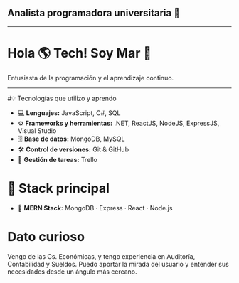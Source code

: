## Analista programadora universitaria 🚀
---
# Hola 🌎 Tech! Soy Mar 👋

Entusiasta de la programación y el aprendizaje continuo.

---
#💡 Tecnologías que utilizo y aprendo

- 💻 **Lenguajes:** JavaScript, C#, SQL
- ⚙️ **Frameworks y herramientas:** .NET, ReactJS, NodeJS, ExpressJS, Visual Studio
- 🗄️ **Base de datos:** MongoDB, MySQL
- 🛠️ **Control de versiones:** Git & GitHub
- 🧠 **Gestión de tareas:** Trello

# 🔧 Stack principal

- 🧩 **MERN Stack:** MongoDB · Express · React · Node.js

# Dato curioso
Vengo de las Cs. Económicas, y tengo experiencia en Auditoría, Contabilidad y Sueldos.
Puedo aportar la mirada del usuario y entender sus necesidades desde un ángulo más cercano.
<!--
**marJobse/marJobse** is a ✨ _special_ ✨ repository because its `README.md` (this file) appears on your GitHub profile.

Here are some ideas to get you started:

- 🔭 I’m currently working on ...
- 🌱 I’m currently learning ...
- 👯 I’m looking to collaborate on ...
- 🤔 I’m looking for help with ...
- 💬 Ask me about ...
- 📫 How to reach me: ...
- 😄 Pronouns: ...
- ⚡ Fun fact: ...
-->
